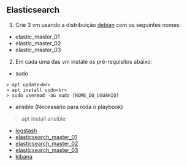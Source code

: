 ## Elasticsearch

1) Crie 3 vm usando a distribuição [debian](https://www.debian.org/CD/http-ftp/) com os seguintes nomes:
- elastic_master_01
- elastic_master_02
- elastic_master_03

2) Em cada uma das vm instale os pré-requisitos abaixo:
* sudo
```
> apt update<br>
> apt install sudo<br>
> sudo usermod -aG sudo [NOME_DO_USUARIO]
```
* ansible (Necessário para roda o playbook)
> apt install ansible

- [logstash](https://github.com/thiagoautran/logstash.elasticsearch.kibana.playbook/blob/main/v2/exemplo/logstash/README.md)
- [elasticsearch_master_01](https://github.com/thiagoautran/logstash.elasticsearch.kibana.playbook/blob/main/v2/exemplo/elastic_mater_01/README.md)
- [elasticsearch_master_02](https://github.com/thiagoautran/logstash.elasticsearch.kibana.playbook/blob/main/v2/exemplo/elastic_mater_02/README.md)
- [elasticsearch_master_03](https://github.com/thiagoautran/logstash.elasticsearch.kibana.playbook/blob/main/v2/exemplo/elastic_mater_03/README.md)
- [kibana](https://github.com/thiagoautran/logstash.elasticsearch.kibana.playbook/blob/main/v2/exemplo/kibana/README.md)